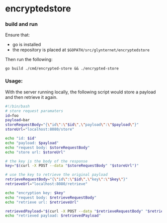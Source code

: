 # encryptedstore

### build and run
Ensure that:
- go is installed
- the repository is placed at `$GOPATH/src/glynternet/encryptedstore`

Then run the following:
```
go build ./cmd/encrypted-store && ./encrypted-store
```

### Usage:
With the server running locally, the following script would store a payload and then retrieve it again.
```bash
#!/bin/bash
# store request paramaters
id=foo
payload=bar
storeRequestBody="{\"id\":\"$id\",\"payload\":\"$payload\"}"
storeUrl="localhost:8080/store"

echo "id: $id"
echo "payload: $payload"
echo "request body: $storeRequestBody"
echo "store url: $storeUrl"

# the key is the body of the response
key="$(curl -X POST --data "$storeRequestBody" "$storeUrl")"

# use the key to retrieve the original payload
retrieveRequestBody="{\"id\":\"$id\",\"key\":\"$key\"}"
retrieveUrl="localhost:8080/retrieve"

echo "encryption key: $key"
echo "request body: $retrieveRequestBody"
echo "retrieve url: $retrieveUrl"

retrievedPayload="$(curl -X POST --data "$retrieveRequestBody" "$retrieveUrl")"
echo "retrieved payload: $retrievedPayload"
```